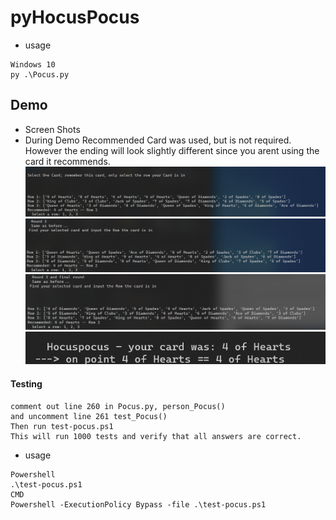 # pyHocusPocus


* usage 
```
Windows 10
py .\Pocus.py
```
## Demo
* Screen Shots
* During Demo Recommended Card was used, but is not required. However the ending will look slightly different since you arent using the card it recommends.
![image info](./media/demo1.png)
![image info](./media/demo2.png)
![image info](./media/demo3.png)
![image info](./media/demo4.png)
#### Testing
```
comment out line 260 in Pocus.py, person_Pocus()
and uncomment line 261 test_Pocus()
Then run test-pocus.ps1
This will run 1000 tests and verify that all answers are correct.
```
* usage
```
Powershell
.\test-pocus.ps1
CMD
Powershell -ExecutionPolicy Bypass -file .\test-pocus.ps1
```
